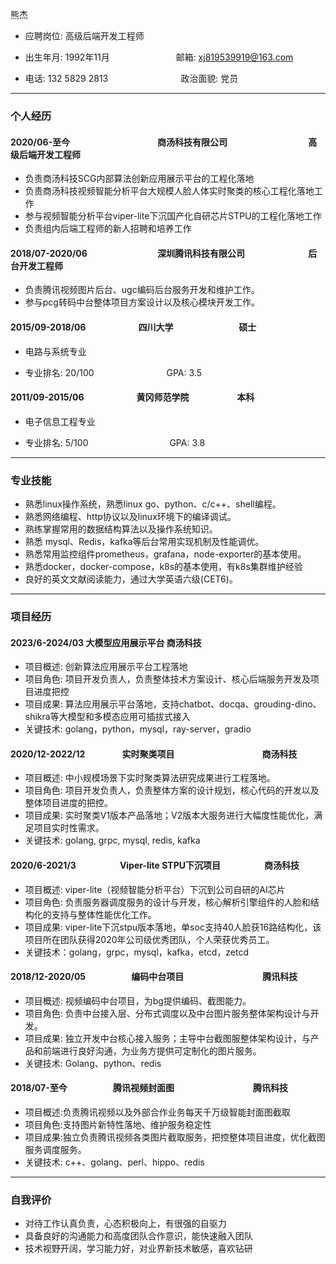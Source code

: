 熊杰 

* 应聘岗位: 高级后端开发工程师

* 出生年月: 1992年11月　　　　　　 　 邮箱: xj819539919@163.com
                                                      
* 电话: 132 5829 2813　　　　　　　　 政治面貌: 党员

---

### 个人经历
#### 2020/06-至今　　　　　　　　　　商汤科技有限公司 　　　　　　　　　高级后端开发工程师

* 负责商汤科技SCG内部算法创新应用展示平台的工程化落地
* 负责商汤科技视频智能分析平台大规模人脸人体实时聚类的核心工程化落地工作
* 参与视频智能分析平台viper-lite下沉国产化自研芯片STPU的工程化落地工作
* 负责组内后端工程师的新人招聘和培养工作

#### 2018/07-2020/06　　　　　　　　深圳腾讯科技有限公司	　　　　　　　后台开发工程师

* 负责腾讯视频图片后台、ugc编码后台服务开发和维护工作。
* 参与pcg转码中台整体项目方案设计以及核心模块开发工作。

#### 2015/09-2018/06　　　　　　四川大学	　　　　　　　 硕士

* 电路与系统专业

* 专业排名: 20/100　　　　　　　　 GPA: 3.5

#### 2011/09-2015/06　　　　　　黄冈师范学院	　　　　　 本科

* 电子信息工程专业

* 专业排名: 5/100 　　　　　　　　　GPA: 3.8

---

### 专业技能

* 熟悉linux操作系统，熟悉linux go、python、c/c++、shell编程。
* 熟悉网络编程、http协议以及linux环境下的编译调试。
* 熟练掌握常用的数据结构算法以及操作系统知识。
* 熟悉 mysql、Redis，kafka等后台常用实现机制及性能调优。
* 熟悉常用监控组件prometheus，grafana，node-exporter的基本使用。
* 熟悉docker，docker-compose，k8s的基本使用，有k8s集群维护经验
* 良好的英文文献阅读能力，通过大学英语六级(CET6)。

---

### 项目经历
#### 2023/6-2024/03         大模型应用展示平台             商汤科技
* 项目概述: 创新算法应用展示平台工程落地
* 项目角色: 项目开发负责人，负责整体技术方案设计、核心后端服务开发及项目进度把控
* 项目成果: 算法应用展示平台落地，支持chatbot、docqa、grouding-dino、shikra等大模型和多模态应用可插拔式接入
* 关键技术: golang，python，mysql，ray-server，gradio
#### 2020/12-2022/12　　　　 实时聚类项目　　　　　　　　　　商汤科技
  
* 项目概述: 中小规模场景下实时聚类算法研究成果进行工程落地。
* 项目角色: 项目开发负责人，负责整体方案的设计规划，核心代码的开发以及整体项目进度的把控。
* 项目成果: 实时聚类V1版本产品落地；V2版本大服务进行大幅度性能优化，满足项目实时性需求。
* 关键技术: golang, grpc, mysql, redis, kafka

#### 2020/6-2021/3　　　　　Viper-lite STPU下沉项目　　　　　商汤科技
 
* 项目概述: viper-lite（视频智能分析平台）下沉到公司自研的AI芯片
* 项目角色: 负责服务器调度服务的设计与开发，核心解析引擎组件的人脸和结构化的支持与整体性能优化工作。
* 项目成果: viper-lite下沉stpu版本落地，单soc支持40人脸获16路结构化，该项目所在团队获得2020年公司级优秀团队，个人荣获优秀员工。
* 关键技术：golang，grpc，mysql，kafka，etcd，zetcd

#### 2018/12-2020/05　　　　　 编码中台项目　　　　　　　　　腾讯科技
 
* 项目概述: 视频编码中台项目，为bg提供编码、截图能力。
* 项目角色: 负责中台接入层、分布式调度以及中台图片服务整体架构设计与开发。
* 项目成果: 独立开发中台核心接入服务；主导中台截图服整体架构设计，与产品和前端进行良好沟通，为业务方提供可定制化的图片服务。
* 关键技术: Golang、python、redis

#### 2018/07-至今　　　　　 腾讯视频封面图　　　　　　　　　腾讯科技

* 项目概述:负责腾讯视频以及外部合作业务每天千万级智能封面图截取
* 项目角色:支持图片新特性落地、维护服务稳定性
* 项目成果:独立负责腾讯视频各类图片截取服务，把控整体项目进度，优化截图服务调度服务。
* 关键技术: c++、golang、perl、hippo、redis 
---

### 自我评价

* 对待工作认真负责，心态积极向上，有很强的自驱力
* 具备良好的沟通能力和高度团队合作意识，能快速融入团队
* 技术视野开阔，学习能力好，对业界新技术敏感，喜欢钻研






